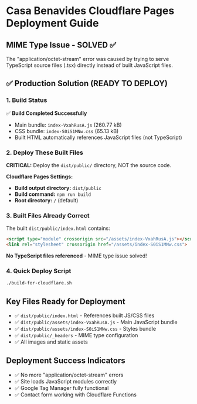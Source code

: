 # Casa Benavides Cloudflare Pages Deployment Guide

## MIME Type Issue - SOLVED ✅

The "application/octet-stream" error was caused by trying to serve TypeScript source files (.tsx) directly instead of built JavaScript files.

## ✅ Production Solution (READY TO DEPLOY)

### 1. Build Status
✅ **Build Completed Successfully**
- Main bundle: `index-VxahRusA.js` (260.77 kB)
- CSS bundle: `index-S0iS1MNw.css` (65.13 kB)
- Built HTML automatically references JavaScript files (not TypeScript)

### 2. Deploy These Built Files 
**CRITICAL:** Deploy the `dist/public/` directory, NOT the source code.

**Cloudflare Pages Settings:**
- **Build output directory:** `dist/public`
- **Build command:** `npm run build`
- **Root directory:** `/` (default)

### 3. Built Files Already Correct
The built `dist/public/index.html` contains:
```html
<script type="module" crossorigin src="/assets/index-VxahRusA.js"></script>
<link rel="stylesheet" crossorigin href="/assets/index-S0iS1MNw.css">
```

**No TypeScript files referenced** - MIME type issue solved!

### 4. Quick Deploy Script
```bash
./build-for-cloudflare.sh
```

## Key Files Ready for Deployment
- ✅ `dist/public/index.html` - References built JS/CSS files
- ✅ `dist/public/assets/index-VxahRusA.js` - Main JavaScript bundle
- ✅ `dist/public/assets/index-S0iS1MNw.css` - Styles bundle
- ✅ `dist/public/_headers` - MIME type configuration
- ✅ All images and static assets

## Deployment Success Indicators
- ✅ No more "application/octet-stream" errors
- ✅ Site loads JavaScript modules correctly
- ✅ Google Tag Manager fully functional
- ✅ Contact form working with Cloudflare Functions